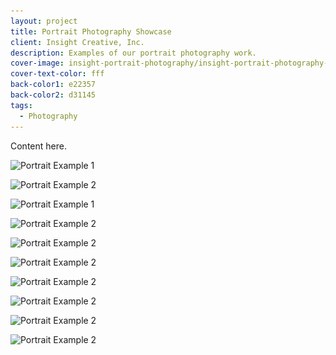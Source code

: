 ```yaml
---
layout: project
title: Portrait Photography Showcase
client: Insight Creative, Inc.
description: Examples of our portrait photography work.
cover-image: insight-portrait-photography/insight-portrait-photography-cover
cover-text-color: fff
back-color1: e22357
back-color2: d31145
tags:
  - Photography
---
```


Content here.

<!-- <div>
<img data-aos="fade-up"
alt="Portrait Example 1" src="/img/projects/insight-portrait-photography/insight-portrait-photography-1.jpg"
srcset="/img/projects/insight-portrait-photography/insight-portrait-photography-1-2400.jpg 2400w,
/img/projects/insight-portrait-photography/insight-portrait-photography-1-1800.jpg 1800w,
/img/projects/insight-portrait-photography/insight-portrait-photography-1-1200.jpg 1200w,
/img/projects/insight-portrait-photography/insight-portrait-photography-1-900.jpg 900w,
/img/projects/insight-portrait-photography/insight-portrait-photography-1-600.jpg 600w,
/img/projects/insight-portrait-photography/insight-portrait-photography-1-400.jpg 400w" />
</div>

<div>
<img data-aos="fade-up"
alt="Portrait Example 2" src="/img/projects/insight-portrait-photography/insight-portrait-photography-2.jpg"
srcset="/img/projects/insight-portrait-photography/insight-portrait-photography-2-2400.jpg 2400w,
/img/projects/insight-portrait-photography/insight-portrait-photography-2-1800.jpg 1800w,
/img/projects/insight-portrait-photography/insight-portrait-photography-2-1200.jpg 1200w,
/img/projects/insight-portrait-photography/insight-portrait-photography-2-900.jpg 900w,
/img/projects/insight-portrait-photography/insight-portrait-photography-2-600.jpg 600w,
/img/projects/insight-portrait-photography/insight-portrait-photography-2-400.jpg 400w" />
</div>

<div>
<img data-aos="fade-up"
alt="Portrait Example 1" src="/img/projects/insight-portrait-photography/insight-portrait-photography-3.jpg"
srcset="/img/projects/insight-portrait-photography/insight-portrait-photography-3-2400.jpg 2400w,
/img/projects/insight-portrait-photography/insight-portrait-photography-3-1800.jpg 1800w,
/img/projects/insight-portrait-photography/insight-portrait-photography-3-1200.jpg 1200w,
/img/projects/insight-portrait-photography/insight-portrait-photography-3-900.jpg 900w,
/img/projects/insight-portrait-photography/insight-portrait-photography-3-600.jpg 600w,
/img/projects/insight-portrait-photography/insight-portrait-photography-3-400.jpg 400w" />
</div>

<div>
<img data-aos="fade-up"
alt="Portrait Example 2" src="/img/projects/insight-portrait-photography/insight-portrait-photography-4.jpg"
srcset="/img/projects/insight-portrait-photography/insight-portrait-photography-4-2400.jpg 2400w,
/img/projects/insight-portrait-photography/insight-portrait-photography-4-1800.jpg 1800w,
/img/projects/insight-portrait-photography/insight-portrait-photography-4-1200.jpg 1200w,
/img/projects/insight-portrait-photography/insight-portrait-photography-4-900.jpg 900w,
/img/projects/insight-portrait-photography/insight-portrait-photography-4-600.jpg 600w,
/img/projects/insight-portrait-photography/insight-portrait-photography-4-400.jpg 400w" />
</div> -->
<div class="images">

<img class="half first fit" data-aos="fade-up" data-featherlight="/img/projects/insight-portrait-photography/insight-portrait-photography-1.jpg"
alt="Portrait Example 1" src="/img/projects/insight-portrait-photography/insight-portrait-photography-1.jpg"
srcset="/img/projects/insight-portrait-photography/insight-portrait-photography-1-2400.jpg 2400w,
/img/projects/insight-portrait-photography/insight-portrait-photography-1-1800.jpg 1800w,
/img/projects/insight-portrait-photography/insight-portrait-photography-1-1200.jpg 1200w,
/img/projects/insight-portrait-photography/insight-portrait-photography-1-900.jpg 900w,
/img/projects/insight-portrait-photography/insight-portrait-photography-1-600.jpg 600w,
/img/projects/insight-portrait-photography/insight-portrait-photography-1-400.jpg 400w" />

<img class="half last fit" data-aos="fade-up" data-featherlight="/img/projects/insight-portrait-photography/insight-portrait-photography-2.jpg"
alt="Portrait Example 2" src="/img/projects/insight-portrait-photography/insight-portrait-photography-2.jpg"
srcset="/img/projects/insight-portrait-photography/insight-portrait-photography-2-2400.jpg 2400w,
/img/projects/insight-portrait-photography/insight-portrait-photography-2-1800.jpg 1800w,
/img/projects/insight-portrait-photography/insight-portrait-photography-2-1200.jpg 1200w,
/img/projects/insight-portrait-photography/insight-portrait-photography-2-900.jpg 900w,
/img/projects/insight-portrait-photography/insight-portrait-photography-2-600.jpg 600w,
/img/projects/insight-portrait-photography/insight-portrait-photography-2-400.jpg 400w" />

<img class="full" data-aos="fade-up" data-featherlight="/img/projects/insight-portrait-photography/insight-portrait-photography-3.jpg"
alt="Portrait Example 1" src="/img/projects/insight-portrait-photography/insight-portrait-photography-3.jpg"
srcset="/img/projects/insight-portrait-photography/insight-portrait-photography-3-2400.jpg 2400w,
/img/projects/insight-portrait-photography/insight-portrait-photography-3-1800.jpg 1800w,
/img/projects/insight-portrait-photography/insight-portrait-photography-3-1200.jpg 1200w,
/img/projects/insight-portrait-photography/insight-portrait-photography-3-900.jpg 900w,
/img/projects/insight-portrait-photography/insight-portrait-photography-3-600.jpg 600w,
/img/projects/insight-portrait-photography/insight-portrait-photography-3-400.jpg 400w" />

<img class="half first fit" data-aos="fade-up" data-featherlight="/img/projects/insight-portrait-photography/insight-portrait-photography-4.jpg"
alt="Portrait Example 2" src="/img/projects/insight-portrait-photography/insight-portrait-photography-4.jpg"
srcset="/img/projects/insight-portrait-photography/insight-portrait-photography-4-2400.jpg 2400w,
/img/projects/insight-portrait-photography/insight-portrait-photography-4-1800.jpg 1800w,
/img/projects/insight-portrait-photography/insight-portrait-photography-4-1200.jpg 1200w,
/img/projects/insight-portrait-photography/insight-portrait-photography-4-900.jpg 900w,
/img/projects/insight-portrait-photography/insight-portrait-photography-4-600.jpg 600w,
/img/projects/insight-portrait-photography/insight-portrait-photography-4-400.jpg 400w" />

<img class="half last fit" data-aos="fade-up" data-featherlight="/img/projects/insight-portrait-photography/insight-portrait-photography-8.jpg"
alt="Portrait Example 2" src="/img/projects/insight-portrait-photography/insight-portrait-photography-8.jpg"
srcset="/img/projects/insight-portrait-photography/insight-portrait-photography-8-2400.jpg 2400w,
/img/projects/insight-portrait-photography/insight-portrait-photography-8-1800.jpg 1800w,
/img/projects/insight-portrait-photography/insight-portrait-photography-8-1200.jpg 1200w,
/img/projects/insight-portrait-photography/insight-portrait-photography-8-900.jpg 900w,
/img/projects/insight-portrait-photography/insight-portrait-photography-8-600.jpg 600w,
/img/projects/insight-portrait-photography/insight-portrait-photography-8-400.jpg 400w" />

<img class="half first fit" data-aos="fade-up" data-featherlight="/img/projects/insight-portrait-photography/insight-portrait-photography-5.jpg"
alt="Portrait Example 2" src="/img/projects/insight-portrait-photography/insight-portrait-photography-5.jpg"
srcset="/img/projects/insight-portrait-photography/insight-portrait-photography-5-2400.jpg 2400w,
/img/projects/insight-portrait-photography/insight-portrait-photography-5-1800.jpg 1800w,
/img/projects/insight-portrait-photography/insight-portrait-photography-5-1200.jpg 1200w,
/img/projects/insight-portrait-photography/insight-portrait-photography-5-900.jpg 900w,
/img/projects/insight-portrait-photography/insight-portrait-photography-5-600.jpg 600w,
/img/projects/insight-portrait-photography/insight-portrait-photography-5-400.jpg 400w" />

<img class="half last fit" data-aos="fade-up" data-featherlight="/img/projects/insight-portrait-photography/insight-portrait-photography-6.jpg"
alt="Portrait Example 2" src="/img/projects/insight-portrait-photography/insight-portrait-photography-6.jpg"
srcset="/img/projects/insight-portrait-photography/insight-portrait-photography-6-2400.jpg 2400w,
/img/projects/insight-portrait-photography/insight-portrait-photography-6-1800.jpg 1800w,
/img/projects/insight-portrait-photography/insight-portrait-photography-6-1200.jpg 1200w,
/img/projects/insight-portrait-photography/insight-portrait-photography-6-900.jpg 900w,
/img/projects/insight-portrait-photography/insight-portrait-photography-6-600.jpg 600w,
/img/projects/insight-portrait-photography/insight-portrait-photography-6-400.jpg 400w" />

<img class="full fit" data-aos="fade-up" data-featherlight="/img/projects/insight-portrait-photography/insight-portrait-photography-10.jpg"
alt="Portrait Example 2" src="/img/projects/insight-portrait-photography/insight-portrait-photography-10.jpg"
srcset="/img/projects/insight-portrait-photography/insight-portrait-photography-10-2400.jpg 2400w,
/img/projects/insight-portrait-photography/insight-portrait-photography-10-1800.jpg 1800w,
/img/projects/insight-portrait-photography/insight-portrait-photography-10-1200.jpg 1200w,
/img/projects/insight-portrait-photography/insight-portrait-photography-10-900.jpg 900w,
/img/projects/insight-portrait-photography/insight-portrait-photography-10-600.jpg 600w,
/img/projects/insight-portrait-photography/insight-portrait-photography-10-400.jpg 400w" />

<img class="half first fit" data-aos="fade-up" data-featherlight="/img/projects/insight-portrait-photography/insight-portrait-photography-7.jpg"
alt="Portrait Example 2" src="/img/projects/insight-portrait-photography/insight-portrait-photography-7.jpg"
srcset="/img/projects/insight-portrait-photography/insight-portrait-photography-7-2400.jpg 2400w,
/img/projects/insight-portrait-photography/insight-portrait-photography-7-1800.jpg 1800w,
/img/projects/insight-portrait-photography/insight-portrait-photography-7-1200.jpg 1200w,
/img/projects/insight-portrait-photography/insight-portrait-photography-7-900.jpg 900w,
/img/projects/insight-portrait-photography/insight-portrait-photography-7-600.jpg 600w,
/img/projects/insight-portrait-photography/insight-portrait-photography-7-400.jpg 400w" />

<img class="half last fit" data-aos="fade-up" data-featherlight="/img/projects/insight-portrait-photography/insight-portrait-photography-9.jpg"
alt="Portrait Example 2" src="/img/projects/insight-portrait-photography/insight-portrait-photography-9.jpg"
srcset="/img/projects/insight-portrait-photography/insight-portrait-photography-9-2400.jpg 2400w,
/img/projects/insight-portrait-photography/insight-portrait-photography-9-1800.jpg 1800w,
/img/projects/insight-portrait-photography/insight-portrait-photography-9-1200.jpg 1200w,
/img/projects/insight-portrait-photography/insight-portrait-photography-9-900.jpg 900w,
/img/projects/insight-portrait-photography/insight-portrait-photography-9-600.jpg 600w,
/img/projects/insight-portrait-photography/insight-portrait-photography-9-400.jpg 400w" />


</div>
